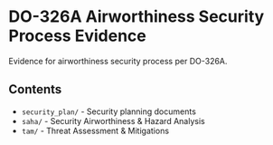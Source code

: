 # DO-326A Airworthiness Security Process Evidence

Evidence for airworthiness security process per DO-326A.

## Contents

- `security_plan/` - Security planning documents
- `saha/` - Security Airworthiness & Hazard Analysis
- `tam/` - Threat Assessment & Mitigations
